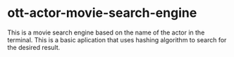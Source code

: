 # ott-actor-movie-search-engine

This is a movie search engine based on the name of the actor in the terminal.
This is a basic aplication that uses hashing algorithm to search for the desired result.

